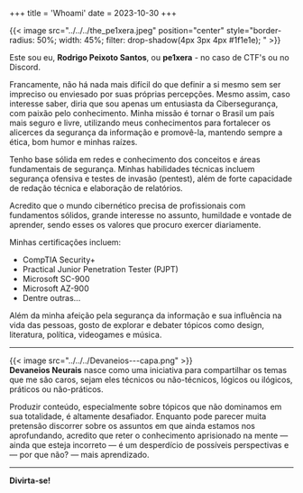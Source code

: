 +++
title = 'Whoami'
date = 2023-10-30
+++

{{< image src="../../../the_pe1xera.jpeg" position="center" style="border-radius: 50%; width: 45%; filter: drop-shadow(4px 3px 4px #1f1e1e); " >}}   
       

Este sou eu, **Rodrigo Peixoto Santos**, ou **pe1xera** - no caso de CTF's ou no Discord. 

Francamente, não há nada mais difícil do que definir a si mesmo sem ser impreciso ou enviesado por suas próprias percepções. Mesmo assim, caso interesse saber, diria que sou apenas um entusiasta da Cibersegurança, com paixão pelo conhecimento. Minha missão é tornar o Brasil um país mais seguro e livre, utilizando meus conhecimentos para fortalecer os alicerces da segurança da informação e promovê-la, mantendo sempre a ética, bom humor e minhas raízes.

Tenho base sólida em redes e conhecimento dos conceitos e áreas fundamentais de segurança. Minhas habilidades técnicas incluem segurança ofensiva e testes de invasão (pentest), além de forte capacidade de redação técnica e elaboração de relatórios.

Acredito que o mundo cibernético precisa de profissionais com fundamentos sólidos, grande interesse no assunto, humildade e vontade de aprender, sendo esses os valores que procuro exercer diariamente.

Minhas certificações incluem:
- CompTIA Security+
- Practical Junior Penetration Tester (PJPT)
- Microsoft SC-900
- Microsoft AZ-900
- Dentre outras...

Além da minha afeição pela segurança da informação e sua influência na vida das pessoas, gosto de explorar e debater tópicos como design, literatura, política, videogames e música.

---
{{< image src="../../../Devaneios---capa.png" >}}  
**Devaneios Neurais** nasce como uma iniciativa para compartilhar os temas que me são caros, sejam eles técnicos ou não-técnicos, lógicos ou ilógicos, práticos ou não-práticos.

Produzir conteúdo, especialmente sobre tópicos que não dominamos em sua totalidade, é altamente desafiador. Enquanto pode parecer muita pretensão discorrer sobre os assuntos em que ainda estamos nos aprofundando, acredito que reter o conhecimento aprisionado na mente — ainda que esteja incorreto — é um desperdício de possíveis perspectivas e — por que não? — mais aprendizado.

---

**Divirta-se!**